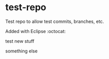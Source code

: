 # test-repo
Test repo to allow test commits, branches, etc.

Added with Eclipse :octocat:

test new stuff

something else
